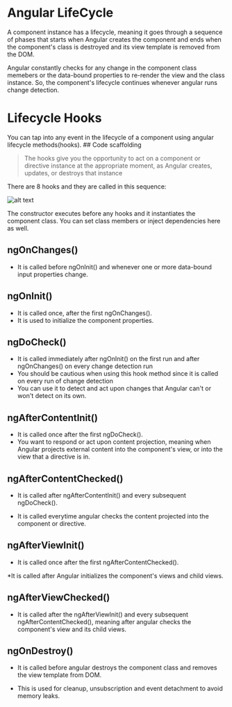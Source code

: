 # Angular LifeCycle

A component instance has a lifecycle, meaning it goes through a sequence of phases that starts when Angular creates the component and ends when the component's class is destroyed and its view template is removed from the DOM.

Angular constantly checks for any change in the component class memebers or the data-bound properties to re-render the view and the class instance. So, the component's lifecycle continues whenever angular runs change detection.

# Lifecycle Hooks

You can tap into any event in the lifecycle of a component using angular lifecycle methods(hooks). ## Code scaffolding

> The hooks give you the opportunity to act on a component or directive instance at the appropriate moment, as Angular creates, updates, or destroys that instance

There are 8 hooks and they are called in this sequence:

![alt text](https://codecraft.tv/courses/angular/components/lifecycle-hooks/images/lifecycle-hooks.png)

The constructor executes before any hooks and it instantiates the component class. You can set class members or inject dependencies here as well.

## ngOnChanges()

- It is called before ngOnInit() and whenever one or more data-bound input properties change.

## ngOnInit()

- It is called once, after the first ngOnChanges().
- It is used to initialize the component properties.

## ngDoCheck()

- It is called immediately after ngOnInit() on the first run and after ngOnChanges() on every change detection run
- You should be cautious when using this hook method since it is called on every run of change detection
- You can use it to detect and act upon changes that Angular can't or won't detect on its own.

## ngAfterContentInit()

- It is called once after the first ngDoCheck().
- You want to respond or act upon content projection, meaning when Angular projects external content into the component's view, or into the view that a directive is in.

## ngAfterContentChecked()

- It is called after ngAfterContentInit() and every subsequent ngDoCheck().

- It is called everytime angular checks the content projected into the component or directive.

## ngAfterViewInit()

- It is called once after the first ngAfterContentChecked().

\*It is called after Angular initializes the component's views and child views.

## ngAfterViewChecked()

- It is called after the ngAfterViewInit() and every subsequent ngAfterContentChecked(), meaning after angular checks the component's view and its child views.

## ngOnDestroy()

- It is called before angular destroys the component class and removes the view template from DOM.

- This is used for cleanup, unsubscription and event detachment to avoid memory leaks.
